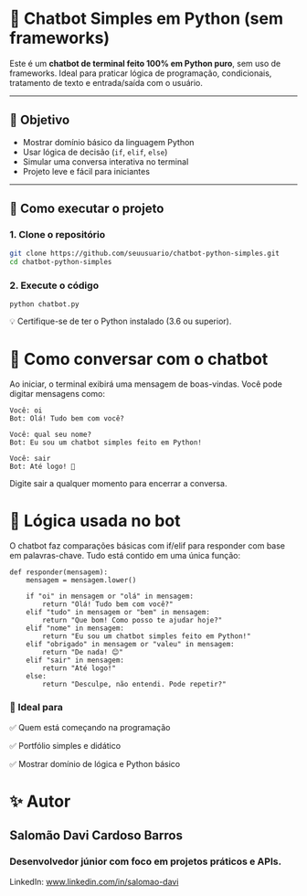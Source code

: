 # 🤖 Chatbot Simples em Python (sem frameworks)

Este é um **chatbot de terminal feito 100% em Python puro**, sem uso de frameworks. Ideal para praticar lógica de programação, condicionais, tratamento de texto e entrada/saída com o usuário.

---

## 📌 Objetivo

- Mostrar domínio básico da linguagem Python
- Usar lógica de decisão (`if`, `elif`, `else`)
- Simular uma conversa interativa no terminal
- Projeto leve e fácil para iniciantes

---

## 🚀 Como executar o projeto

### 1. Clone o repositório

```bash
git clone https://github.com/seuusuario/chatbot-python-simples.git
cd chatbot-python-simples
````

### 2. Execute o código
````
python chatbot.py
````

💡 Certifique-se de ter o Python instalado (3.6 ou superior).

# 💬 Como conversar com o chatbot

Ao iniciar, o terminal exibirá uma mensagem de boas-vindas. Você pode digitar mensagens como:
````
Você: oi
Bot: Olá! Tudo bem com você?

Você: qual seu nome?
Bot: Eu sou um chatbot simples feito em Python!

Você: sair
Bot: Até logo! 👋
````

Digite sair a qualquer momento para encerrar a conversa.

# 🧠 Lógica usada no bot

O chatbot faz comparações básicas com if/elif para responder com base em palavras-chave. Tudo está contido em uma única função:
````
def responder(mensagem):
    mensagem = mensagem.lower()

    if "oi" in mensagem or "olá" in mensagem:
        return "Olá! Tudo bem com você?"
    elif "tudo" in mensagem or "bem" in mensagem:
        return "Que bom! Como posso te ajudar hoje?"
    elif "nome" in mensagem:
        return "Eu sou um chatbot simples feito em Python!"
    elif "obrigado" in mensagem or "valeu" in mensagem:
        return "De nada! 😊"
    elif "sair" in mensagem:
        return "Até logo!"
    else:
        return "Desculpe, não entendi. Pode repetir?"
````

### 💼 Ideal para

✅ Quem está começando na programação

✅ Portfólio simples e didático

✅ Mostrar domínio de lógica e Python básico

# ✨ Autor

## Salomão Davi Cardoso Barros

### Desenvolvedor júnior com foco em projetos práticos e APIs.

LinkedIn: www.linkedin.com/in/salomao-davi


  








